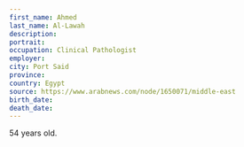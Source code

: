 ```yaml
---
first_name: Ahmed 
last_name: Al-Lawah
description: 
portrait: 
occupation: Clinical Pathologist
employer: 
city: Port Said
province: 
country: Egypt
source: https://www.arabnews.com/node/1650071/middle-east
birth_date: 
death_date: 
---
```


54 years old.